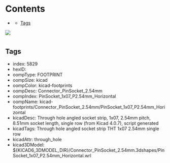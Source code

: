 



Contents
========

* [](#)
	* [Tags](#tags)
  
![][im]
# 

## Tags

- index: 5829
- hexID: 
- oompType: FOOTPRINT
- oompSize: kicad
- oompColor: kicad-footprints
- oompDesc: Connector_PinSocket_2.54mm
- oompIndex: PinSocket_1x07_P2.54mm_Horizontal
- oompName: kicad-footprints/Connector_PinSocket_2.54mm/PinSocket_1x07_P2.54mm_Horizontal
- kicadDesc: Through hole angled socket strip, 1x07, 2.54mm pitch, 8.51mm socket length, single row (from Kicad 4.0.7), script generated
- kicadTags: Through hole angled socket strip THT 1x07 2.54mm single row
- kicadAttr: through_hole
- kicad3DModel: ${KICAD6_3DMODEL_DIR}/Connector_PinSocket_2.54mm.3dshapes/PinSocket_1x07_P2.54mm_Horizontal.wrl



[im]: image.png
